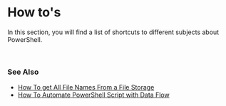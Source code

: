 # How to's

In this section, you will find a list of shortcuts to different subjects about PowerShell.

<br/>

### See Also  

* [How To get All File Names From a File Storage](howto/filenames.md)
* [How To Automate PowerShell Script with Data Flow](howto/filenamesautom.md)
